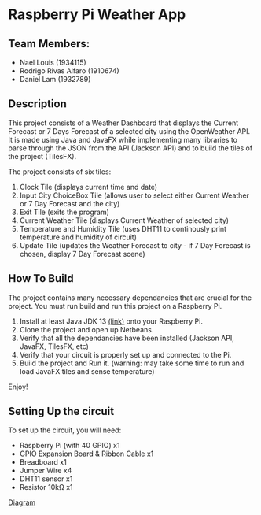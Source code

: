 # Raspberry Pi Weather App

## Team Members:

- Nael Louis (1934115)
- Rodrigo Rivas Alfaro (1910674)
- Daniel Lam (1932789)

## Description

This project consists of a Weather Dashboard that displays the Current Forecast or 7 Days Forecast of a selected city using the OpenWeather API.
It is made using Java and JavaFX while implementing many libraries to parse through the JSON from the API (Jackson API) and to build the tiles of the project (TilesFX).

The project consists of six tiles:

1. Clock Tile (displays current time and date)
2. Input City ChoiceBox Tile (allows user to select either Current Weather or 7 Day Forecast and the city)
3. Exit Tile (exits the program)
4. Current Weather Tile (displays Current Weather of selected city)
5. Temperature and Humidity Tile (uses DHT11 to continously print temperature and humidity of circuit)
6. Update Tile (updates the Weather Forecast to city - if 7 Day Forecast is chosen, display 7 Day Forecast scene)

## How To Build

The project contains many necessary dependancies that are crucial for the project. You must run build and run this project on a Raspberry Pi.

1. Install at least Java JDK 13 [(link)](https://download.bell-sw.com/java/13/bellsoft-jdk13-linux-arm32-vfp-hflt.deb) onto your Raspberry Pi.
2. Clone the project and open up Netbeans.
3. Verify that all the dependancies have been installed (Jackson API, JavaFX, TilesFX, etc)
4. Verify that your circuit is properly set up and connected to the Pi.
5. Build the project and Run it. (warning: may take some time to run and load JavaFX tiles and sense temperature)

Enjoy!

## Setting Up the circuit

To set up the circuit, you will need:

- Raspberry Pi (with 40 GPIO) x1
- GPIO Expansion Board & Ribbon Cable x1
- Breadboard x1
- Jumper Wire x4
- DHT11 sensor x1
- Resistor 10kΩ x1

[Diagram](https://imgur.com/a/6zULmj7)
